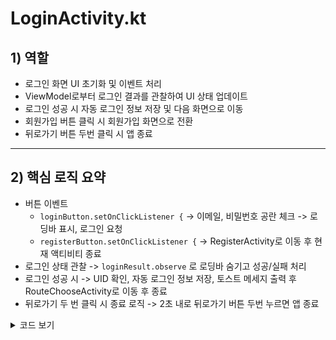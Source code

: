 # LoginActivity.kt

## 1) 역할
- 로그인 화면 UI 초기화 및 이벤트 처리
- ViewModel로부터 로그인 결과를 관찰하여 UI 상태 업데이트
- 로그인 성공 시 자동 로그인 정보 저장 및 다음 화면으로 이동
- 회원가입 버튼 클릭 시 회원가입 화면으로 전환
- 뒤로가기 버튼 두번 클릭 시 앱 종료

---

## 2) 핵심 로직 요약
- 버튼 이벤트
  - `loginButton.setOnClickListener {` -> 이메일, 비밀번호 공란 체크 -> 로딩바 표시, 로그인 요청
  - `registerButton.setOnClickListener {` -> RegisterActivity로 이동 후 현재 액티비티 종료
- 로그인 상태 관찰 -> `loginResult.observe` 로 로딩바 숨기고 성공/실패 처리
- 로그인 성공 시 -> UID 확인, 자동 로그인 정보 저장, 토스트 메세지 출력 후 RouteChooseActivity로 이동 후 종료
- 뒤로가기 두 번 클릭 시 종료 로직 -> 2초 내로 뒤로가기 버튼 두번 누르면 앱 종료
  
<details>
<summary> 코드 보기 </summary>

```kotlin
class LoginActivity : AppCompatActivity() {
    private lateinit var viewModel: LoginViewModel
    private lateinit var emailInput: EditText
    private lateinit var passwordInput: EditText
    private lateinit var loginButton: Button
    private lateinit var registerButton: Button
    private lateinit var progressBar: ProgressBar
    private lateinit var autoLoginCheckBox: CheckBox

    private var doubleBackToExitPressedOnce = false

    override fun onCreate(savedInstanceState: Bundle?) {
        super.onCreate(savedInstanceState)
        setContentView(R.layout.activity_login)

        viewModel = ViewModelProvider(this)[LoginViewModel::class.java]

        // UI 초기화
        emailInput = findViewById(R.id.school_num_input)
        passwordInput = findViewById(R.id.number_input)
        loginButton = findViewById(R.id.btn_click)
        registerButton = findViewById(R.id.btn_JOIN)
        progressBar = findViewById(R.id.progressBar)
        autoLoginCheckBox = findViewById(R.id.autoLogin)

        // 버튼 이벤트
        loginButton.setOnClickListener {
            val email = emailInput.text.toString()
            val password = passwordInput.text.toString()
            if (email.isEmpty() || password.isEmpty()) {
                Toast.makeText(this, "이메일과 비밀번호를 입력해주세요.", Toast.LENGTH_SHORT).show()
                return@setOnClickListener
            }
            progressBar.visibility = View.VISIBLE
            viewModel.login(email, password)
        }

        registerButton.setOnClickListener {
            startActivity(Intent(this, RegisterActivity::class.java))
            finish()
        }

        // 로그인 상태 관찰
        viewModel.loginResult.observe(this) { result ->
            progressBar.visibility = View.GONE
            if (result.isSuccess) {
                val uid = result.getOrNull() ?: return@observe
                saveAutoLogin(emailInput.text.toString(), passwordInput.text.toString())
                Toast.makeText(this, "로그인 성공", Toast.LENGTH_SHORT).show()
                startActivity(Intent(this, RouteChooseActivity::class.java))
                finish()
            } else {
                Toast.makeText(this, result.exceptionOrNull()?.message ?: "로그인 실패", Toast.LENGTH_SHORT).show()
            }
        }


        //뒤로가기 두 번 클릭 시 종료 로직 
        onBackPressedDispatcher.addCallback(this, object : OnBackPressedCallback(true) {
            override fun handleOnBackPressed() {
                if (doubleBackToExitPressedOnce) {
                    finishAffinity()
                    return
                }

                doubleBackToExitPressedOnce = true
                Toast.makeText(this@LoginActivity, "한 번 더 누르면 종료됩니다.", Toast.LENGTH_SHORT).show()

                android.os.Handler(mainLooper).postDelayed({
                    doubleBackToExitPressedOnce = false
                }, 2000)
            }
        })
    }

    //자동 로그인 로직
    private fun saveAutoLogin(email: String, password: String) {
        val sharedPref = getSharedPreferences("MyApp", MODE_PRIVATE)
        with(sharedPref.edit()) {
            putBoolean("autoLogin", autoLoginCheckBox.isChecked)
            putString("userEmail", email)
            putString("userPassword", password)
            apply()
        }
    }
}
```
<details>


